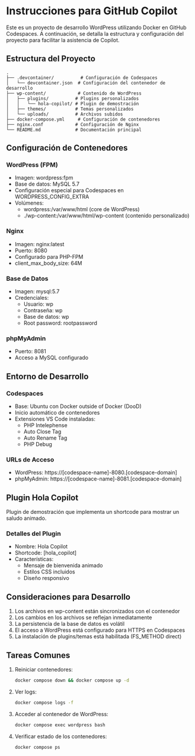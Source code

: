 # Instrucciones para GitHub Copilot

Este es un proyecto de desarrollo WordPress utilizando Docker en GitHub Codespaces. A continuación, se detalla la estructura y configuración del proyecto para facilitar la asistencia de Copilot.

## Estructura del Proyecto

```
.
├── .devcontainer/          # Configuración de Codespaces
│   └── devcontainer.json  # Configuración del contenedor de desarrollo
├── wp-content/            # Contenido de WordPress
│   ├── plugins/          # Plugins personalizados
│   │   └── hola-copilot/ # Plugin de demostración
│   ├── themes/           # Temas personalizados
│   └── uploads/          # Archivos subidos
├── docker-compose.yml     # Configuración de contenedores
├── nginx.conf            # Configuración de Nginx
└── README.md             # Documentación principal
```

## Configuración de Contenedores

### WordPress (FPM)
- Imagen: wordpress:fpm
- Base de datos: MySQL 5.7
- Configuración especial para Codespaces en WORDPRESS_CONFIG_EXTRA
- Volúmenes:
  - wordpress:/var/www/html (core de WordPress)
  - ./wp-content:/var/www/html/wp-content (contenido personalizado)

### Nginx
- Imagen: nginx:latest
- Puerto: 8080
- Configurado para PHP-FPM
- client_max_body_size: 64M

### Base de Datos
- Imagen: mysql:5.7
- Credenciales:
  - Usuario: wp
  - Contraseña: wp
  - Base de datos: wp
  - Root password: rootpassword

### phpMyAdmin
- Puerto: 8081
- Acceso a MySQL configurado

## Entorno de Desarrollo

### Codespaces
- Base: Ubuntu con Docker outside of Docker (DooD)
- Inicio automático de contenedores
- Extensiones VS Code instaladas:
  - PHP Intelephense
  - Auto Close Tag
  - Auto Rename Tag
  - PHP Debug

### URLs de Acceso
- WordPress: https://[codespace-name]-8080.[codespace-domain]
- phpMyAdmin: https://[codespace-name]-8081.[codespace-domain]

## Plugin Hola Copilot

Plugin de demostración que implementa un shortcode para mostrar un saludo animado.

### Detalles del Plugin
- Nombre: Hola Copilot
- Shortcode: [hola_copilot]
- Características:
  - Mensaje de bienvenida animado
  - Estilos CSS incluidos
  - Diseño responsivo

## Consideraciones para Desarrollo

1. Los archivos en wp-content están sincronizados con el contenedor
2. Los cambios en los archivos se reflejan inmediatamente
3. La persistencia de la base de datos es volátil
4. El acceso a WordPress está configurado para HTTPS en Codespaces
5. La instalación de plugins/temas está habilitada (FS_METHOD direct)

## Tareas Comunes

1. Reiniciar contenedores:
   ```bash
   docker compose down && docker compose up -d
   ```

2. Ver logs:
   ```bash
   docker compose logs -f
   ```

3. Acceder al contenedor de WordPress:
   ```bash
   docker compose exec wordpress bash
   ```

4. Verificar estado de los contenedores:
   ```bash
   docker compose ps
   ```